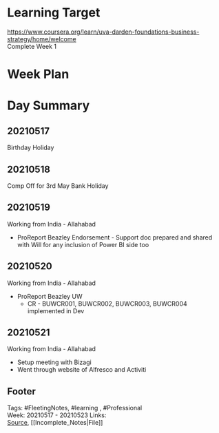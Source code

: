 # Learning Target  

https://www.coursera.org/learn/uva-darden-foundations-business-strategy/home/welcome  
Complete Week 1   
    

# Week Plan  

  

# Day Summary  

## 20210517
Birthday Holiday

## 20210518
Comp Off for 3rd May Bank Holiday

## 20210519
Working from India - Allahabad
- ProReport Beazley Endorsement - Support doc prepared and shared with Will for any inclusion of Power BI side too

## 20210520
Working from India - Allahabad
- ProReport Beazley UW
	- CR - BUWCR001, BUWCR002, BUWCR003, BUWCR004 implemented in Dev

## 20210521
Working from India - Allahabad
- Setup meeting with Bizagi
- Went through website of Alfresco and Activiti


## Footer  
  

Tags: #FleetingNotes, #learning , #Professional  
Week: 20210517 - 20210523
Links:   
[Source](template.md), [[Incomplete_Notes|File]]  
  

<!--  
Comment -     
-->  
<!--stackedit_data:
eyJoaXN0b3J5IjpbLTEwMzQzOTA3OTEsLTQ3MjU0NjgxMiw1NT
c0Mjg1ODQsODM3MzAwMjM0XX0=
-->